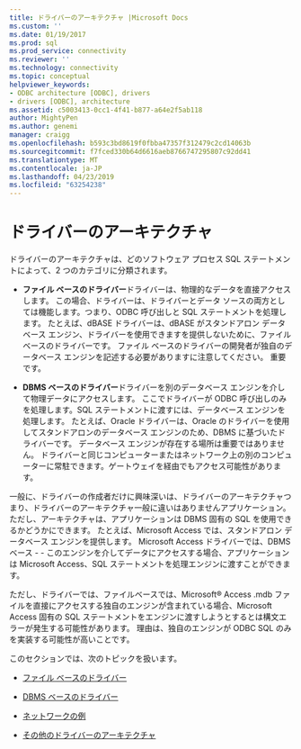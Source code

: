 ```yaml
---
title: ドライバーのアーキテクチャ |Microsoft Docs
ms.custom: ''
ms.date: 01/19/2017
ms.prod: sql
ms.prod_service: connectivity
ms.reviewer: ''
ms.technology: connectivity
ms.topic: conceptual
helpviewer_keywords:
- ODBC architecture [ODBC], drivers
- drivers [ODBC], architecture
ms.assetid: c5003413-0cc1-4f41-b877-a64e2f5ab118
author: MightyPen
ms.author: genemi
manager: craigg
ms.openlocfilehash: b593c3bd8619f0fbba47357f312479c2cd14063b
ms.sourcegitcommit: f7fced330b64d6616aeb8766747295807c92dd41
ms.translationtype: MT
ms.contentlocale: ja-JP
ms.lasthandoff: 04/23/2019
ms.locfileid: "63254238"
---
```

# <a name="driver-architecture"></a>ドライバーのアーキテクチャ
ドライバーのアーキテクチャは、どのソフトウェア プロセス SQL ステートメントによって、2 つのカテゴリに分類されます。  
  
-   **ファイル ベースのドライバー**ドライバーは、物理的なデータを直接アクセスします。 この場合、ドライバーは、ドライバーとデータ ソースの両方としては機能します。つまり、ODBC 呼び出しと SQL ステートメントを処理します。 たとえば、dBASE ドライバーは、dBASE がスタンドアロン データベース エンジン、ドライバーを使用できますを提供しないために、ファイル ベースのドライバーです。 ファイル ベースのドライバーの開発者が独自のデータベース エンジンを記述する必要がありますに注意してください。 重要です。  
  
-   **DBMS ベースのドライバー**ドライバーを別のデータベース エンジンを介して物理データにアクセスします。 ここでドライバーが ODBC 呼び出しのみを処理します。SQL ステートメントに渡すには、データベース エンジンを処理します。 たとえば、Oracle ドライバーは、Oracle のドライバーを使用してスタンドアロンのデータベース エンジンのため、DBMS に基づいたドライバーです。 データベース エンジンが存在する場所は重要ではありません。 ドライバーと同じコンピューターまたはネットワーク上の別のコンピューターに常駐できます。ゲートウェイを経由でもアクセス可能性があります。  
  
 一般に、ドライバーの作成者だけに興味深いは、ドライバーのアーキテクチャつまり、ドライバーのアーキテクチャ一般に違いはありませんアプリケーション。 ただし、アーキテクチャは、アプリケーションは DBMS 固有の SQL を使用できるかどうかにできます。 たとえば、Microsoft Access では、スタンドアロン データベース エンジンを提供します。 Microsoft Access ドライバーでは、DBMS ベース - - このエンジンを介してデータにアクセスする場合、アプリケーションは Microsoft Access、SQL ステートメントを処理エンジンに渡すことができます。  
  
 ただし、ドライバーでは、ファイルベースでは、Microsoft® Access .mdb ファイルを直接にアクセスする独自のエンジンが含まれている場合、Microsoft Access 固有の SQL ステートメントをエンジンに渡すしようとするとは構文エラーが発生する可能性があります。 理由は、独自のエンジンが ODBC SQL のみを実装する可能性が高いことです。  
  
 このセクションでは、次のトピックを扱います。  
  
-   [ファイル ベースのドライバー](../../odbc/reference/file-based-drivers.md)  
  
-   [DBMS ベースのドライバー](../../odbc/reference/dbms-based-drivers.md)  
  
-   [ネットワークの例](../../odbc/reference/network-example.md)  
  
-   [その他のドライバーのアーキテクチャ](../../odbc/reference/other-driver-architectures.md)
